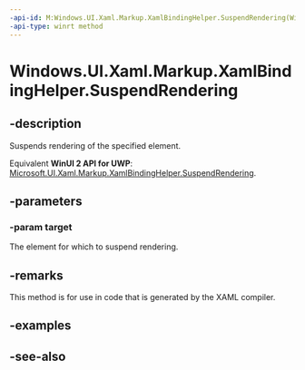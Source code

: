 ```yaml
---
-api-id: M:Windows.UI.Xaml.Markup.XamlBindingHelper.SuspendRendering(Windows.UI.Xaml.UIElement)
-api-type: winrt method
---
```


<!-- Method syntax
public void SuspendRendering(Windows.UI.Xaml.UIElement target)
-->

# Windows.UI.Xaml.Markup.XamlBindingHelper.SuspendRendering

## -description
Suspends rendering of the specified element.

Equivalent **WinUI 2 API for UWP**: [Microsoft.UI.Xaml.Markup.XamlBindingHelper.SuspendRendering](/windows/winui/api/microsoft.ui.xaml.markup.xamlbindinghelper.suspendrendering).

## -parameters
### -param target
The element for which to suspend rendering.

## -remarks
This method is for use in code that is generated by the XAML compiler.

## -examples

## -see-also
